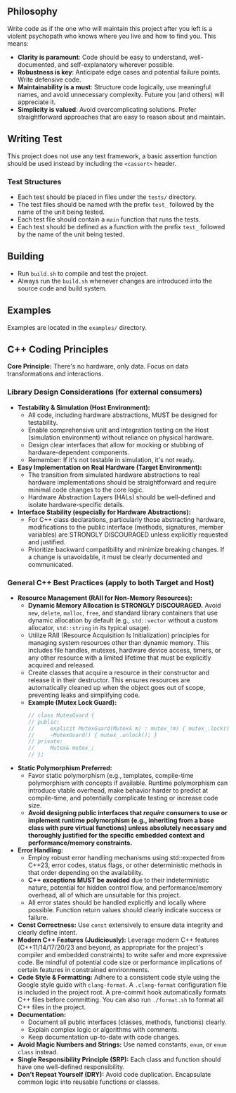 ## Philosophy

Write code as if the one who will maintain this project after you left is a violent psychopath who knows where you live and how to find you. This means:
- **Clarity is paramount**: Code should be easy to understand, well-documented, and self-explanatory wherever possible.
- **Robustness is key**: Anticipate edge cases and potential failure points. Write defensive code.
- **Maintainability is a must**: Structure code logically, use meaningful names, and avoid unnecessary complexity. Future you (and others) will appreciate it.
- **Simplicity is valued**: Avoid overcomplicating solutions. Prefer straightforward approaches that are easy to reason about and maintain.

## Writing Test

This project does not use any test framework, a basic assertion function should be used instead by including the `<cassert>` header.

### Test Structures

- Each test should be placed in files under the `tests/` directory.
- The test files should be named with the prefix `test_` followed by the name of the unit being tested.
- Each test file should contain a `main` function that runs the tests.
- Each test should be defined as a function with the prefix `test_` followed by the name of the unit being tested.

## Building

- Run `build.sh` to compile and test the project.
- Always run the `build.sh` whenever changes are introduced into the source code and build system.

## Examples

Examples are located in the `examples/` directory.

## C++ Coding Principles

**Core Principle:** There's no hardware, only data. Focus on data transformations and interactions.

### Library Design Considerations (for external consumers)

- **Testability & Simulation (Host Environment):**
    - All code, including hardware abstractions, MUST be designed for testability.
    - Enable comprehensive unit and integration testing on the Host (simulation environment) without reliance on physical hardware.
    - Design clear interfaces that allow for mocking or stubbing of hardware-dependent components.
    - Remember: If it's not testable in simulation, it's not ready.
- **Easy Implementation on Real Hardware (Target Environment):**
    - The transition from simulated hardware abstractions to real hardware implementations should be straightforward and require minimal code changes to the core logic.
    - Hardware Abstraction Layers (HALs) should be well-defined and isolate hardware-specific details.
- **Interface Stability (especially for Hardware Abstractions):**
    - For C++ class declarations, particularly those abstracting hardware, modifications to the public interface (methods, signatures, member variables) are STRONGLY DISCOURAGED unless explicitly requested and justified.
    - Prioritize backward compatibility and minimize breaking changes. If a change is unavoidable, it must be clearly documented and communicated.

### General C++ Best Practices (apply to both Target and Host)

- **Resource Management (RAII for Non-Memory Resources):**
    - **Dynamic Memory Allocation is STRONGLY DISCOURAGED.** Avoid `new`, `delete`, `malloc`, `free`, and standard library containers that use dynamic allocation by default (e.g., `std::vector` without a custom allocator, `std::string` in its typical usage).
    - Utilize RAII (Resource Acquisition Is Initialization) principles for managing system resources other than dynamic memory. This includes file handles, mutexes, hardware device access, timers, or any other resource with a limited lifetime that must be explicitly acquired and released.
    - Create classes that acquire a resource in their constructor and release it in their destructor. This ensures resources are automatically cleaned up when the object goes out of scope, preventing leaks and simplifying code.
    - **Example (Mutex Lock Guard):**
      ```cpp
      // class MutexGuard {
      // public:
      //     explicit MutexGuard(Mutex& m) : mutex_(m) { mutex_.lock(); }
      //     ~MutexGuard() { mutex_.unlock(); }
      // private:
      //     Mutex& mutex_;
      // };
      ```
- **Static Polymorphism Preferred:**
    - Favor static polymorphism (e.g., templates, compile-time polymorphism with concepts if available. Runtime polymorphism can introduce vtable overhead, make behavior harder to predict at compile-time, and potentially complicate testing or increase code size.
    - **Avoid designing public interfaces that *require* consumers to use or implement runtime polymorphism (e.g., inheriting from a base class with pure virtual functions) unless absolutely necessary and thoroughly justified for the specific embedded context and performance/memory constraints.**
- **Error Handling:**
    - Employ robust error handling mechanisms using std::expected from C++23, error codes, status flags, or other deterministic methods in that order depending on the availability.
    - **C++ exceptions MUST be avoided** due to their indeterministic nature, potential for hidden control flow, and performance/memory overhead, all of which are unsuitable for this project.
    - All error states should be handled explicitly and locally where possible. Function return values should clearly indicate success or failure.
- **Const Correctness:** Use `const` extensively to ensure data integrity and clearly define intent.
- **Modern C++ Features (Judiciously):** Leverage modern C++ features (C++11/14/17/20/23 and beyond, as appropriate for the project's compiler and embedded constraints) to write safer and more expressive code. Be mindful of potential code size or performance implications of certain features in constrained environments.
- **Code Style & Formatting:** Adhere to a consistent code style using the Google style guide with `clang-format`. A `.clang-format` configuration file is included in the project root. A pre-commit hook automatically formats C++ files before committing. You can also run `./format.sh` to format all C++ files in the project.
- **Documentation:**
    - Document all public interfaces (classes, methods, functions) clearly.
    - Explain complex logic or algorithms with comments.
    - Keep documentation up-to-date with code changes.
- **Avoid Magic Numbers and Strings:** Use named constants, `enum`, or `enum class` instead.
- **Single Responsibility Principle (SRP):** Each class and function should have one well-defined responsibility.
- **Don't Repeat Yourself (DRY):** Avoid code duplication. Encapsulate common logic into reusable functions or classes.


